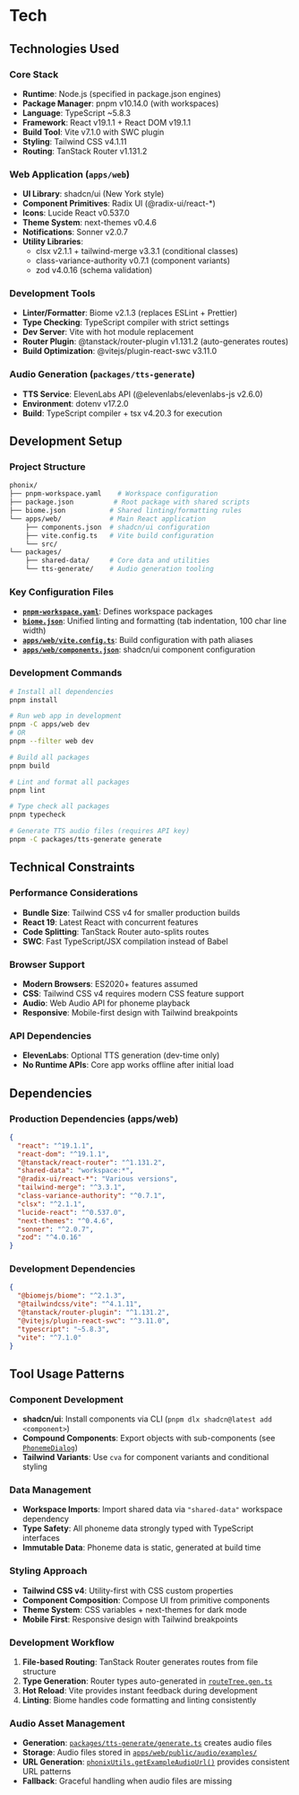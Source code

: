 # Tech

## Technologies Used

### Core Stack
- **Runtime**: Node.js (specified in package.json engines)
- **Package Manager**: pnpm v10.14.0 (with workspaces)
- **Language**: TypeScript ~5.8.3
- **Framework**: React v19.1.1 + React DOM v19.1.1
- **Build Tool**: Vite v7.1.0 with SWC plugin
- **Styling**: Tailwind CSS v4.1.11
- **Routing**: TanStack Router v1.131.2

### Web Application (`apps/web`)
- **UI Library**: shadcn/ui (New York style)
- **Component Primitives**: Radix UI (@radix-ui/react-*)
- **Icons**: Lucide React v0.537.0
- **Theme System**: next-themes v0.4.6
- **Notifications**: Sonner v2.0.7
- **Utility Libraries**:
  - clsx v2.1.1 + tailwind-merge v3.3.1 (conditional classes)
  - class-variance-authority v0.7.1 (component variants)
  - zod v4.0.16 (schema validation)

### Development Tools
- **Linter/Formatter**: Biome v2.1.3 (replaces ESLint + Prettier)
- **Type Checking**: TypeScript compiler with strict settings
- **Dev Server**: Vite with hot module replacement
- **Router Plugin**: @tanstack/router-plugin v1.131.2 (auto-generates routes)
- **Build Optimization**: @vitejs/plugin-react-swc v3.11.0

### Audio Generation (`packages/tts-generate`)
- **TTS Service**: ElevenLabs API (@elevenlabs/elevenlabs-js v2.6.0)
- **Environment**: dotenv v17.2.0
- **Build**: TypeScript compiler + tsx v4.20.3 for execution

## Development Setup

### Project Structure
```bash
phonix/
├── pnpm-workspace.yaml    # Workspace configuration
├── package.json          # Root package with shared scripts
├── biome.json           # Shared linting/formatting rules
└── apps/web/            # Main React application
    ├── components.json  # shadcn/ui configuration
    ├── vite.config.ts   # Vite build configuration
    └── src/
└── packages/
    ├── shared-data/     # Core data and utilities
    └── tts-generate/    # Audio generation tooling
```

### Key Configuration Files
- **[`pnpm-workspace.yaml`](pnpm-workspace.yaml)**: Defines workspace packages
- **[`biome.json`](biome.json)**: Unified linting and formatting (tab indentation, 100 char line width)
- **[`apps/web/vite.config.ts`](apps/web/vite.config.ts)**: Build configuration with path aliases
- **[`apps/web/components.json`](apps/web/components.json)**: shadcn/ui component configuration

### Development Commands
```bash
# Install all dependencies
pnpm install

# Run web app in development
pnpm -C apps/web dev
# OR
pnpm --filter web dev

# Build all packages
pnpm build

# Lint and format all packages
pnpm lint

# Type check all packages
pnpm typecheck

# Generate TTS audio files (requires API key)
pnpm -C packages/tts-generate generate
```

## Technical Constraints

### Performance Considerations
- **Bundle Size**: Tailwind CSS v4 for smaller production builds
- **React 19**: Latest React with concurrent features
- **Code Splitting**: TanStack Router auto-splits routes
- **SWC**: Fast TypeScript/JSX compilation instead of Babel

### Browser Support
- **Modern Browsers**: ES2020+ features assumed
- **CSS**: Tailwind CSS v4 requires modern CSS feature support
- **Audio**: Web Audio API for phoneme playback
- **Responsive**: Mobile-first design with Tailwind breakpoints

### API Dependencies
- **ElevenLabs**: Optional TTS generation (dev-time only)
- **No Runtime APIs**: Core app works offline after initial load

## Dependencies

### Production Dependencies (apps/web)
```json
{
  "react": "^19.1.1",
  "react-dom": "^19.1.1",
  "@tanstack/react-router": "^1.131.2",
  "shared-data": "workspace:*",
  "@radix-ui/react-*": "Various versions",
  "tailwind-merge": "^3.3.1",
  "class-variance-authority": "^0.7.1",
  "clsx": "^2.1.1",
  "lucide-react": "^0.537.0",
  "next-themes": "^0.4.6",
  "sonner": "^2.0.7",
  "zod": "^4.0.16"
}
```

### Development Dependencies
```json
{
  "@biomejs/biome": "^2.1.3",
  "@tailwindcss/vite": "^4.1.11",
  "@tanstack/router-plugin": "^1.131.2",
  "@vitejs/plugin-react-swc": "^3.11.0",
  "typescript": "~5.8.3",
  "vite": "^7.1.0"
}
```

## Tool Usage Patterns

### Component Development
- **shadcn/ui**: Install components via CLI (`pnpm dlx shadcn@latest add <component>`)
- **Compound Components**: Export objects with sub-components (see [`PhonemeDialog`](apps/web/src/routes/(charts)/-components/chart/phoneme-dialog.tsx))
- **Tailwind Variants**: Use `cva` for component variants and conditional styling

### Data Management
- **Workspace Imports**: Import shared data via `"shared-data"` workspace dependency
- **Type Safety**: All phoneme data strongly typed with TypeScript interfaces
- **Immutable Data**: Phoneme data is static, generated at build time

### Styling Approach
- **Tailwind CSS v4**: Utility-first with CSS custom properties
- **Component Composition**: Compose UI from primitive components
- **Theme System**: CSS variables + next-themes for dark mode
- **Mobile First**: Responsive design with Tailwind breakpoints

### Development Workflow
1. **File-based Routing**: TanStack Router generates routes from file structure
2. **Type Generation**: Router types auto-generated in [`routeTree.gen.ts`](apps/web/src/routeTree.gen.ts)
3. **Hot Reload**: Vite provides instant feedback during development
4. **Linting**: Biome handles code formatting and linting consistently

### Audio Asset Management
- **Generation**: [`packages/tts-generate/generate.ts`](packages/tts-generate/generate.ts) creates audio files
- **Storage**: Audio files stored in [`apps/web/public/audio/examples/`](apps/web/public/audio/examples/)
- **URL Generation**: [`phonixUtils.getExampleAudioUrl()`](packages/shared-data/src/utils/audio.ts) provides consistent URL patterns
- **Fallback**: Graceful handling when audio files are missing